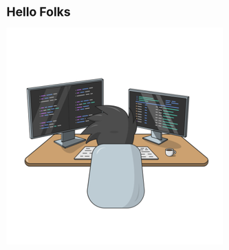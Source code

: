 <h1 style="font-weight:bold, font-color:orange"> Hello Folks</h1>

![alt text](https://raw.githubusercontent.com/TsheriSherpa/TsheriSherpa/c08852795ba1d24be6578ff6682e8f38337e5433/IMAGE/developer.svg)
